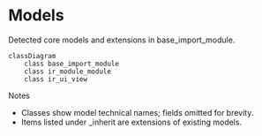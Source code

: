 # Models

Detected core models and extensions in base_import_module.

```mermaid
classDiagram
    class base_import_module
    class ir_module_module
    class ir_ui_view
```

Notes
- Classes show model technical names; fields omitted for brevity.
- Items listed under _inherit are extensions of existing models.
